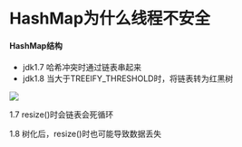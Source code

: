 # HashMap为什么线程不安全

#### HashMap结构

* jdk1.7  哈希冲突时通过链表串起来
* jdk1.8  当大于TREEIFY_THRESHOLD时，将链表转为红黑树



<img src="https://img-blog.csdn.net/20180905105402336?watermark/2/text/aHR0cHM6Ly9ibG9nLmNzZG4ubmV0L3FxXzM2NTIwMjM1/font/5a6L5L2T/fontsize/400/fill/I0JBQkFCMA==/dissolve/70" />



1.7 resize()时会链表会死循环

1.8 树化后，resize()时也可能导致数据丢失